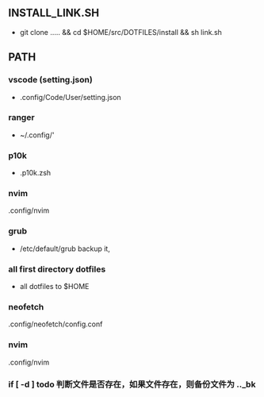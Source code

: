 <!-- 2021年 07月 01日 星期四 14:01:45 CST -->
## INSTALL_LINK.SH
* git clone .....  && cd $HOME/src/DOTFILES/install && sh link.sh
## PATH
### vscode (setting.json)
- .config/Code/User/setting.json
### ranger 
-  ~/.config/'
### p10k
- .p10k.zsh 
### nvim
 .config/nvim
### grub
* /etc/default/grub backup it, 
### all first directory dotfiles
*  all dotfiles to $HOME
### neofetch 
.config/neofetch/config.conf
### nvim
 .config/nvim

### if [ -d ] todo 判断文件是否存在，如果文件存在，则备份文件为 .._bk
